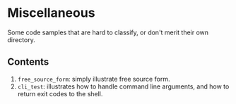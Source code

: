 Miscellaneous
=============

Some code samples that are hard to classify, or don't merit their own
directory.

Contents
--------
1. `free_source_form`: simply illustrate free source form.
1. `cli_test`: illustrates how to handle command line arguments, and
    how to return exit codes to the shell.
